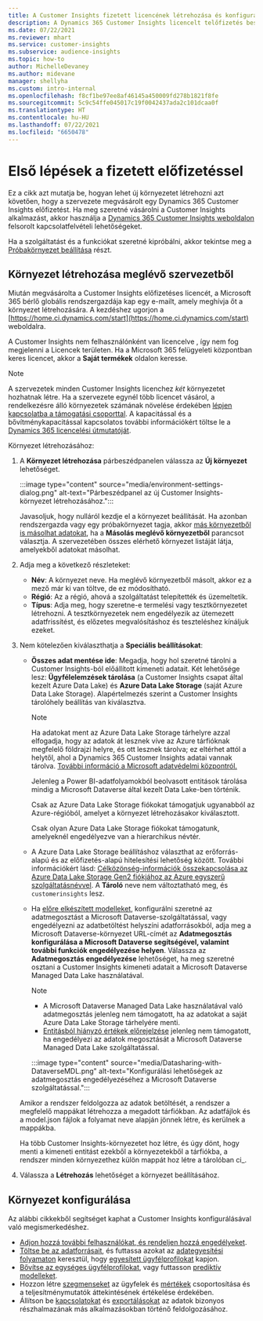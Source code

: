 ```yaml
---
title: A Customer Insights fizetett licencének létrehozása és konfigurálása
description: A Dynamics 365 Customer Insights licencelt telőfizetés beszerzésének és konfigurációjának lépései.
ms.date: 07/22/2021
ms.reviewer: mhart
ms.service: customer-insights
ms.subservice: audience-insights
ms.topic: how-to
author: MichelleDevaney
ms.author: midevane
manager: shellyha
ms.custom: intro-internal
ms.openlocfilehash: f8cf1be97ee8af46145a450009fd278b1821f8fe
ms.sourcegitcommit: 5c9c54ffe045017c19f0042437ada2c101dcaa0f
ms.translationtype: HT
ms.contentlocale: hu-HU
ms.lasthandoff: 07/22/2021
ms.locfileid: "6650478"
---
```

# <a name="get-started-with-a-paid-subscription"></a>Első lépések a fizetett előfizetéssel

Ez a cikk azt mutatja be, hogyan lehet új környezetet létrehozni azt követően, hogy a szervezete megvásárolt egy Dynamics 365 Customer Insights előfizetést. Ha meg szeretné vásárolni a Customer Insights alkalmazást, akkor használja a [Dynamics 365 Customer Insights weboldalon](https://dynamics.microsoft.com/ai/customer-insights/) felsorolt kapcsolatfelvételi lehetőségeket. 

Ha a szolgáltatást és a funkciókat szeretné kipróbálni, akkor tekintse meg a [Próbakörnyezet beállítása](get-started-trial.md) részt.

## <a name="create-an-environment-in-an-existing-organization"></a>Környezet létrehozása meglévő szervezetből

Miután megvásárolta a Customer Insights előfizetéses licencét, a Microsoft 365 bérlő globális rendszergazdája kap egy e-mailt, amely meghívja őt a környezet létrehozására. A kezdéshez ugorjon a [https://home.ci.dynamics.com/start](https://home.ci.dynamics.com/start) weboldalra. 

A Customer Insights nem felhasználónként van licencelve , így nem fog megjelenni a Licencek területen. Ha a Microsoft 365 felügyeleti központban keres licencet, akkor a **Saját termékek** oldalon keresse. 

> [!NOTE]
> A szervezetek minden Customer Insights licenchez *két* környezetet hozhatnak létre. Ha a szervezete egynél több licencet vásárol, a rendelkezésre álló környezetek számának növelése érdekében [lépjen kapcsolatba a támogatási csoporttal](https://go.microsoft.com/fwlink/?linkid=2079641). A kapacitással és a bővítménykapacitással kapcsolatos további információkért töltse le a [Dynamics 365 licencelési útmutatóját](https://go.microsoft.com/fwlink/?LinkId=866544).

Környezet létrehozásához:

1. A **Környezet létrehozása** párbeszédpanelen válassza az **Új környezet** lehetőséget.

   :::image type="content" source="media/environment-settings-dialog.png" alt-text="Párbeszédpanel az új Customer Insights-környezet létrehozásához.":::

   Javasoljuk, hogy nulláról kezdje el a környezet beállítását. Ha azonban rendszergazda vagy egy próbakörnyezet tagja, akkor [más környezetből is másolhat adatokat](manage-environments.md#copy-the-environment-configuration), ha a **Másolás meglévő környezetből** parancsot választja. A szervezetében összes elérhető környezet listáját látja, amelyekből adatokat másolhat.

1. Adja meg a következő részleteket:
   - **Név**: A környezet neve. Ha meglévő környezetből másolt, akkor ez a mező már ki van töltve, de ez módosítható.
   - **Régió**: Az a régió, ahová a szolgáltatást telepítették és üzemeltetik.
   - **Típus**: Adja meg, hogy szeretne-e termelési vagy tesztkörnyezetet létrehozni. A tesztkörnyezetek nem engedélyezik az ütemezett adatfrissítést, és előzetes megvalósításhoz és teszteléshez kínáljuk ezeket.
   
1. Nem kötelezően kiválaszthatja a **Speciális beállításokat**:

   - **Összes adat mentése ide**: Megadja, hogy hol szeretné tárolni a Customer Insights-ból előállított kimeneti adatait. Két lehetősége lesz: **Ügyfélelemzések tárolása** (a Customer Insights csapat által kezelt Azure Data Lake) és **Azure Data Lake Storage** (saját Azure Data Lake Storage). Alapértelmezés szerint a Customer Insights tárolóhely beállítás van kiválasztva.

     > [!NOTE]
     > Ha adatokat ment az Azure Data Lake Storage tárhelyre azzal elfogadja, hogy az adatok át lesznek víve az Azure tárfióknak megfelelő földrajzi helyre, és ott lesznek tárolva; ez eltérhet attól a helytől, ahol a Dynamics 365 Customer Insights adatai vannak tárolva. [További információ a Microsoft adatvédelmi központról.](https://www.microsoft.com/trust-center)
     >
     > Jelenleg a Power BI-adatfolyamokból beolvasott entitások tárolása mindig a Microsoft Dataverse által kezelt Data Lake-ben történik. 
     > 
     > Csak az Azure Data Lake Storage fiókokat támogatjuk ugyanabból az Azure-régióból, amelyet a környezet létrehozásakor kiválasztott. 
     > 
     > Csak olyan Azure Data Lake Storage fiókokat támogatunk, amelyeknél engedélyezve van a hierarchikus névtér.


   - A Azure Data Lake Storage beállításhoz választhat az erőforrás-alapú és az előfizetés-alapú hitelesítési lehetőség között. További információkért lásd: [Célközönség-információk összekapcsolása az Azure Data Lake Storage Gen2 fiókjához az Azure egyszerű szolgáltatásnévvel](connect-service-principal.md). A **Tároló** neve nem változtatható meg, és `customerinsights` lesz.
   
   - Ha [előre elkészített modelleket](predictions-overview.md#out-of-box-models), konfigurálni szeretné az adatmegosztást a Microsoft Dataverse-szolgáltatással, vagy engedélyezni az adatbetöltést helyszíni adatforrásokból, adja meg a Microsoft Dataverse-környezet URL-címét az **Adatmegosztás konfigurálása a Microsoft Dataverse segítségével, valamint további funkciók engedélyezése helyen**. Válassza az **Adatmegosztás engedélyezése** lehetőséget, ha meg szeretné osztani a Customer Insights kimeneti adatait a Microsoft Dataverse Managed Data Lake használatával.

     > [!NOTE]
     > - A Microsoft Dataverse Managed Data Lake használatával való adatmegosztás jelenleg nem támogatott, ha az adatokat a saját Azure Data Lake Storage tárhelyére menti.
     > - [Entitásból hiányzó értékek előrejelzése](predictions.md) jelenleg nem támogatott, ha engedélyezi az adatok megosztását a Microsoft Dataverse Managed Data Lake szolgáltatással.

     :::image type="content" source="media/Datasharing-with-DataverseMDL.png" alt-text="Konfigurálási lehetőségek az adatmegosztás engedélyezéséhez a Microsoft Dataverse szolgáltatással.":::

   Amikor a rendszer feldolgozza az adatok betöltését, a rendszer a megfelelő mappákat létrehozza a megadott tárfiókban. Az adatfájlok és a model.json fájlok a folyamat neve alapján jönnek létre, és kerülnek a mappákba.

   Ha több Customer Insights-környezetet hoz létre, és úgy dönt, hogy menti a kimeneti entitást ezekből a környezetekből a tárfiókba, a rendszer minden környezethez külön mappát hoz létre a tárolóban ci_<environmentid>.

1. Válassza a **Létrehozás** lehetőséget a környezet beállításához. 

## <a name="configure-an-environment"></a>Környezet konfigurálása

Az alábbi cikkekből segítséget kaphat a Customer Insights konfigurálásával való megismerkedéshez. 

- [Adjon hozzá további felhasználókat, és rendeljen hozzá engedélyeket](permissions.md).
- [Töltse be az adatforrásait](data-sources.md), és futtassa azokat az [adategyesítési folyamaton](data-unification.md) keresztül, hogy [egyesített ügyfélprofilokat](customer-profiles.md) kapjon.
- [Bővítse az egységes ügyfélprofilokat](enrichment-hub.md), vagy futtasson [prediktív modelleket](predictions-overview.md).
- Hozzon létre [szegmenseket](segments.md) az ügyfelek és [mértékek](measures.md) csoportosítása és a teljesítménymutatók áttekintésének értékelése érdekében.
- Állítson be [kapcsolatokat](connections.md) és [exportálásokat](export-destinations.md) az adatok bizonyos részhalmazának más alkalmazásokban történő feldolgozásához.
